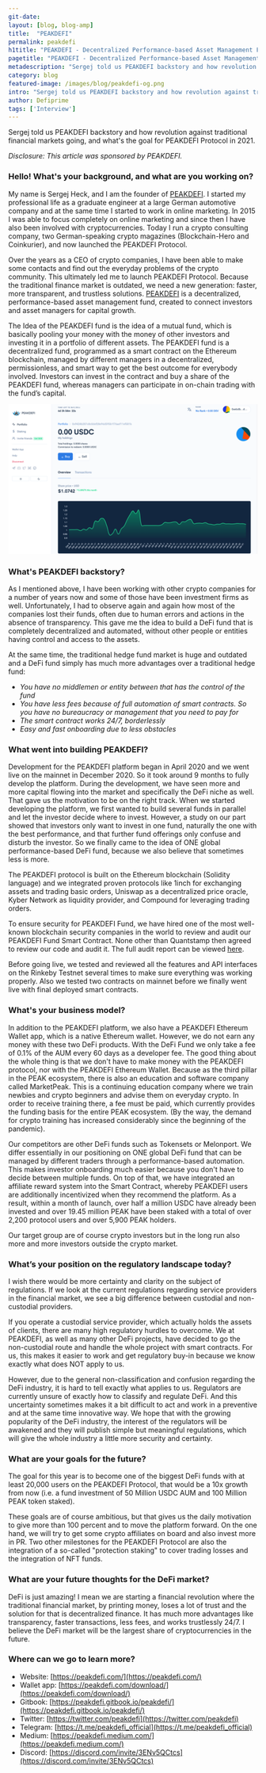 ```yaml
---
git-date:
layout: [blog, blog-amp]
title:  "PEAKDEFI"
permalink: peakdefi
h1title: "PEAKDEFI - Decentralized Performance-based Asset Management Fund"
pagetitle: "PEAKDEFI - Decentralized Performance-based Asset Management Fund"
metadescription: "Sergej told us PEAKDEFI backstory and how revolution against traditional financial markets going, and what's the goal for PEAKDEFI Protocol in 2021"
category: blog
featured-image: /images/blog/peakdefi-og.png
intro: "Sergej told us PEAKDEFI backstory and how revolution against traditional financial markets going, and what's the goal for PEAKDEFI Protocol in 2021"
author: Defiprime
tags: ['Interview']
---
```

Sergej told us PEAKDEFI backstory and how revolution against traditional financial markets going, and what's the goal for PEAKDEFI Protocol in 2021.

_Disclosure: This article was sponsored by PEAKDEFI._

### Hello! What's your background, and what are you working on?

My name is Sergej Heck, and I am the founder of [PEAKDEFI](https://peakdefi.com/). I started my professional life as a graduate engineer at a large German automotive company and at the same time I started to work in online marketing. In 2015 I was able to focus completely on online marketing and since then I have also been involved with cryptocurrencies. Today I run a crypto consulting company, two German-speaking crypto magazines (Blockchain-Hero and Coinkurier), and now launched the PEAKDEFI Protocol.

Over the years as a CEO of crypto companies, I have been able to make some contacts and find out the everyday problems of the crypto community. This ultimately led me to launch PEAKDEFI Protocol. Because the traditional finance market is outdated, we need a new generation: faster, more transparent, and trustless solutions. [PEAKDEFI](https://peakdefi.com/) is a decentralized, performance-based asset management fund, created to connect investors and asset managers for capital growth.

The Idea of the PEAKDEFI fund is the idea of a mutual fund, which is basically pooling your money with the money of other investors and investing it in a portfolio of different assets. The PEAKDEFI fund is a decentralized fund, programmed as a smart contract on the Ethereum blockchain, managed by different managers in a decentralized, permissionless, and smart way to get the best outcome for everybody involved. Investors can invest in the contract and buy a share of the PEAKDEFI fund, whereas managers can participate in on-chain trading with the fund’s capital.

![](/images/blog/PEAKDEFI_Investor_Portal.png)

### What's PEAKDEFI backstory?

As I mentioned above, I have been working with other crypto companies for a number of years now and some of those have been investment firms as well. Unfortunately, I had to observe again and again how most of the companies lost their funds, often due to human errors and actions in the absence of transparency. This gave me the idea to build a DeFi fund that is completely decentralized and automated, without other people or entities having control and access to the assets.

At the same time, the traditional hedge fund market is huge and outdated and a DeFi fund simply has much more advantages over a traditional hedge fund:

*   _You have no middlemen or entity between that has the control of the fund_
*   _You have less fees because of full automation of smart contracts. So you have no bureaucracy or management that you need to pay for_
*   _The smart contract works 24/7, borderlessly_
*   _Easy and fast onboarding due to less obstacles_


### What went into building PEAKDEFI?

Development for the PEAKDEFI platform began in April 2020 and we went live on the mainnet in December 2020. So it took around 9 months to fully develop the platform. During the development, we have seen more and more capital flowing into the market and specifically the DeFi niche as well. That gave us the motivation to be on the right track. When we started developing the platform, we first wanted to build several funds in parallel and let the investor decide where to invest. However, a study on our part showed that investors only want to invest in one fund, naturally the one with the best performance, and that further fund offerings only confuse and disturb the investor. So we finally came to the idea of ONE global performance-based DeFi fund, because we also believe that sometimes less is more.

The PEAKDEFI protocol is built on the Ethereum blockchain (Solidity language) and we integrated proven protocols like 1inch for exchanging assets and trading basic orders, Uniswap as a decentralized price oracle, Kyber Network as liquidity provider, and Compound for leveraging trading orders.

To ensure security for PEAKDEFI Fund, we have hired one of the most well-known blockchain security companies in the world to review and audit our PEAKDEFI Fund Smart Contract. None other than Quantstamp then agreed to review our code and audit it. The full audit report can be viewed [here](https://certificate.quantstamp.com/full/peakdefi).

Before going live, we tested and reviewed all the features and API interfaces on the Rinkeby Testnet several times to make sure everything was working properly. Also we tested two contracts on mainnet before we finally went live with final deployed smart contracts.


### What's your business model?

In addition to the PEAKDEFI platform, we also have a PEAKDEFI Ethereum Wallet app, which is a native Ethereum wallet. However, we do not earn any money with these two DeFi products. With the DeFi Fund we only take a fee of 0.1% of the AUM every 60 days as a developer fee. The good thing about the whole thing is that we don't have to make money with the PEAKDEFI protocol, nor with the PEAKDEFI Ethereum Wallet. Because as the third pillar in the PEAK ecosystem, there is also an education and software company called MarketPeak. This is a continuing education company where we train newbies and crypto beginners and advise them on everyday crypto. In order to receive training there, a fee must be paid, which currently provides the funding basis for the entire PEAK ecosystem. (By the way, the demand for crypto training has increased considerably since the beginning of the pandemic).

Our competitors are other DeFi funds such as Tokensets or Melonport. We differ essentially in our positioning on ONE global DeFi fund that can be managed by different traders through a performance-based automation. This makes investor onboarding much easier because you don't have to decide between multiple funds. On top of that, we have integrated an affiliate reward system into the Smart Contract, whereby PEAKDEFI users are additionally incentivized when they recommend the platform. As a result, within a month of launch, over half a million USDC have already been invested and over 19.45 million PEAK have been staked with a total of over 2,200 protocol users and over 5,900 PEAK holders.

Our target group are of course crypto investors but in the long run also more and more investors outside the crypto market.


### What’s your position on the regulatory landscape today?

I wish there would be more certainty and clarity on the subject of regulations. If we look at the current regulations regarding service providers in the financial market, we see a big difference between custodial and non-custodial providers.

If you operate a custodial service provider, which actually holds the assets of clients, there are many high regulatory hurdles to overcome. We at PEAKDEFI, as well as many other DeFi projects, have decided to go the non-custodial route and handle the whole project with smart contracts. For us, this makes it easier to work and get regulatory buy-in because we know exactly what does NOT apply to us.

However, due to the general non-classification and confusion regarding the DeFi industry, it is hard to tell exactly what applies to us. Regulators are currently unsure of exactly how to classify and regulate DeFi. And this uncertainty sometimes makes it a bit difficult to act and work in a preventive and at the same time innovative way. We hope that with the growing popularity of the DeFi industry, the interest of the regulators will be awakened and they will publish simple but meaningful regulations, which will give the whole industry a little more security and certainty.


### What are your goals for the future?

The goal for this year is to become one of the biggest DeFi funds with at least 20,000 users on the PEAKDEFI Protocol, that would be a 10x growth from now (i.e. a fund investment of 50 Million USDC AUM and 100 Million PEAK token staked).

These goals are of course ambitious, but that gives us the daily motivation to give more than 100 percent and to move the platform forward. On the one hand, we will try to get some crypto affiliates on board and also invest more in PR. Two other milestones for the PEAKDEFI Protocol are also the integration of a so-called "protection staking" to cover trading losses and the integration of NFT funds.


### What are your future thoughts for the DeFi market?

DeFi is just amazing! I mean we are starting a financial revolution where the traditional financial market, by printing money, loses a lot of trust and the solution for that is decentralized finance. It has much more advantages like transparency, faster transactions, less fees, and works trustlessly 24/7. I believe the DeFi market will be the largest share of cryptocurrencies in the future.


### Where can we go to learn more?

- Website: [https://peakdefi.com/](https://peakdefi.com/)
- Wallet app: [https://peakdefi.com/download/](https://peakdefi.com/download/)
- Gitbook: [https://peakdefi.gitbook.io/peakdefi/](https://peakdefi.gitbook.io/peakdefi/)
- Twitter: [https://twitter.com/peakdefi](https://twitter.com/peakdefi)
- Telegram: [https://t.me/peakdefi_official](https://t.me/peakdefi_official)
- Medium: [https://peakdefi.medium.com/](https://peakdefi.medium.com/)
- Discord: [https://discord.com/invite/3ENv5QCtcs](https://discord.com/invite/3ENv5QCtcs)
